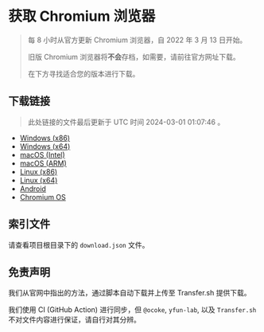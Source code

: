 # 获取 Chromium 浏览器

> 每 8 小时从官方更新 Chromium 浏览器，自 2022 年 3 月 13 日开始。
> 
> 旧版 Chromium 浏览器将**不会**存档，如需要，请前往官方网址下载。
>
> 在下方寻找适合您的版本进行下载。

## 下载链接

> 此处链接的文件最后更新于 UTC 时间 2024-03-01 01:07:46
。

- [Windows (x86)](https://transfer.sh/tCgUt7mCNG/Win.zip)
- [Windows (x64)](https://transfer.sh/FHrDVlmKrf/Win_x64.zip)
- [macOS (Intel)](https://transfer.sh/Wn9NXHIgte/Mac.zip)
- [macOS (ARM)](https://transfer.sh/B40l4bfLmP/Mac_Arm.zip)
- [Linux (x86)](https://transfer.sh/1CWjI9ueRA/Linux.zip)
- [Linux (x64)](https://transfer.sh/uuc6ppTmQ6/Linux_x64.zip)
- [Android](https://transfer.sh/lQueYKOXtY/Android.zip)
- [Chromium OS](https://transfer.sh/w3sfSkPSz0/Linux_ChromiumOS_Full.zip)

## 索引文件

请查看项目根目录下的 `download.json` 文件。

## 免责声明

我们从官网中指出的方法，通过脚本自动下载并上传至 Transfer.sh 提供下载。

我们使用 CI (GitHub Action) 进行同步，但 `@ocoke`, `yfun-lab`, 以及 `Transfer.sh` 不对文件内容进行保证，请自行对其分辨。
